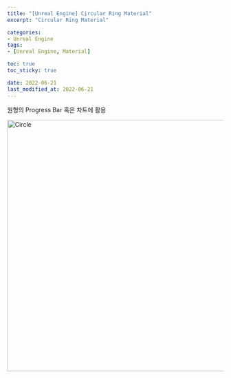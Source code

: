 ```yaml
---
title: "[Unreal Engine] Circular Ring Material"
excerpt: "Circular Ring Material"

categories:
- Unreal Engine
tags:
- [Unreal Engine, Material]

toc: true
toc_sticky: true

date: 2022-06-21
last_modified_at: 2022-06-21
---
```

원형의 Progress Bar 혹은 차트에 활용

<img width="584" alt="Circle" src="https://github.com/RightDay/rightday.github.io/assets/57252713/4cea4edd-d8c6-486f-8261-2ed4b85ef8fa">


